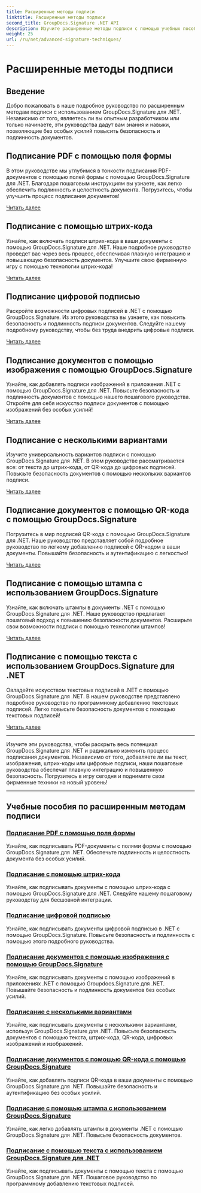 ```yaml
---
title: Расширенные методы подписи
linktitle: Расширенные методы подписи
second_title: GroupDocs.Signature .NET API
description: Изучите расширенные методы подписи с помощью учебных пособий GroupDocs.Signature for .NET. Легко подписывайте PDF-файлы, изображения и документы с помощью штрих-кода, цифрового кода и т. д.
weight: 25
url: /ru/net/advanced-signature-techniques/
---
```


# Расширенные методы подписи

## Введение

Добро пожаловать в наше подробное руководство по расширенным методам подписи с использованием GroupDocs.Signature для .NET. Независимо от того, являетесь ли вы опытным разработчиком или только начинаете, эти руководства дадут вам знания и навыки, позволяющие без особых усилий повысить безопасность и подлинность документов.

## Подписание PDF с помощью поля формы

В этом руководстве мы углубимся в тонкости подписания PDF-документов с помощью полей формы с помощью GroupDocs.Signature для .NET. Благодаря пошаговым инструкциям вы узнаете, как легко обеспечить подлинность и целостность документа. Погрузитесь, чтобы улучшить процесс подписания документов!

[Читать далее](./sign-pdf-form-field/)

## Подписание с помощью штрих-кода

Узнайте, как включать подписи штрих-кода в ваши документы с помощью GroupDocs.Signature для .NET. Наше подробное руководство проведет вас через весь процесс, обеспечивая плавную интеграцию и повышающую безопасность документов. Улучшите свою фирменную игру с помощью технологии штрих-кода!

[Читать далее](./sign-with-barcode/)

## Подписание цифровой подписью

Раскройте возможности цифровых подписей в .NET с помощью GroupDocs.Signature. Из этого руководства вы узнаете, как повысить безопасность и подлинность подписи документов. Следуйте нашему подробному руководству, чтобы без труда внедрить цифровые подписи.

[Читать далее](./sign-with-digital/)

## Подписание документов с помощью изображения с помощью GroupDocs.Signature

Узнайте, как добавлять подписи изображений в приложения .NET с помощью GroupDocs.Signature для .NET. Повысьте безопасность и подлинность документов с помощью нашего пошагового руководства. Откройте для себя искусство подписи документов с помощью изображений без особых усилий!

[Читать далее](./sign-with-image/)

## Подписание с несколькими вариантами

Изучите универсальность вариантов подписи с помощью GroupDocs.Signature для .NET. В этом руководстве рассматривается все: от текста до штрих-кода, от QR-кода до цифровых подписей. Повысьте безопасность документов с помощью нескольких вариантов подписи.

[Читать далее](./sign-with-multiple-options/)

## Подписание документов с помощью QR-кода с помощью GroupDocs.Signature

Погрузитесь в мир подписей QR-кода с помощью GroupDocs.Signature для .NET. Наше руководство представляет собой подробное руководство по легкому добавлению подписей с QR-кодом в ваши документы. Повышайте безопасность и аутентификацию с легкостью!

[Читать далее](./sign-with-qr-code/)

## Подписание с помощью штампа с использованием GroupDocs.Signature

Узнайте, как включать штампы в документы .NET с помощью GroupDocs.Signature для .NET. Наше руководство предлагает пошаговый подход к повышению безопасности документов. Расширьте свои возможности подписи с помощью технологии штампов!

[Читать далее](./sign-with-stamp/)

## Подписание с помощью текста с использованием GroupDocs.Signature для .NET

Овладейте искусством текстовых подписей в .NET с помощью GroupDocs.Signature для .NET. В нашем руководстве представлено подробное руководство по программному добавлению текстовых подписей. Легко повысьте безопасность документов с помощью текстовых подписей!

[Читать далее](./sign-with-text/)

---

Изучите эти руководства, чтобы раскрыть весь потенциал GroupDocs.Signature для .NET и радикально изменить процесс подписания документов. Независимо от того, добавляете ли вы текст, изображения, штрих-коды или цифровые подписи, наши пошаговые руководства обеспечат плавную интеграцию и повышенную безопасность. Погрузитесь в игру сегодня и поднимите свои фирменные техники на новый уровень!

---

## Учебные пособия по расширенным методам подписи
### [Подписание PDF с помощью поля формы](./sign-pdf-form-field/)
Узнайте, как подписывать PDF-документы с полями формы с помощью GroupDocs.Signature для .NET. Обеспечьте подлинность и целостность документа без особых усилий.
### [Подписание с помощью штрих-кода](./sign-with-barcode/)
Узнайте, как подписывать документы с помощью штрих-кода с помощью GroupDocs.Signature для .NET. Следуйте нашему пошаговому руководству для бесшовной интеграции.
### [Подписание цифровой подписью](./sign-with-digital/)
Узнайте, как подписывать документы цифровой подписью в .NET с помощью GroupDocs.Signature. Повысьте безопасность и подлинность с помощью этого подробного руководства.
### [Подписание документов с помощью изображения с помощью GroupDocs.Signature](./sign-with-image/)
Узнайте, как подписывать документы с помощью изображений в приложениях .NET с помощью Groupdocs.Signature для .NET. Повышайте безопасность и подлинность документов без особых усилий.
### [Подписание с несколькими вариантами](./sign-with-multiple-options/)
Узнайте, как подписывать документы с несколькими вариантами, используя GroupDocs.Signature для .NET. Повысьте безопасность документов с помощью текста, штрих-кода, QR-кода, цифровых изображений и изображений.
### [Подписание документов с помощью QR-кода с помощью GroupDocs.Signature](./sign-with-qr-code/)
Узнайте, как добавлять подписи QR-кода в ваши документы с помощью GroupDocs.Signature для .NET. Повышайте безопасность и аутентификацию без особых усилий.
### [Подписание с помощью штампа с использованием GroupDocs.Signature](./sign-with-stamp/)
Узнайте, как легко добавлять штампы в документы .NET с помощью GroupDocs.Signature для .NET. Повысьте безопасность документов.
### [Подписание с помощью текста с использованием GroupDocs.Signature для .NET](./sign-with-text/)
Узнайте, как подписывать документы с помощью текста с помощью GroupDocs.Signature для .NET. Пошаговое руководство по программному добавлению текстовых подписей.